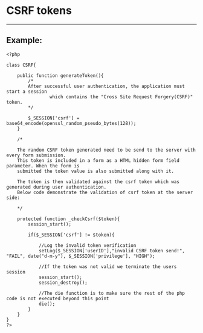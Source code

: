 # CSRF tokens
-------

## Example:


	<?php

	class CSRF{

		public function generateToken(){
			/*
			After successful user authentication, the application must start a session
					which contains the "Cross Site Request Forgery(CSRF)" token.
			*/

			$_SESSION['csrf'] = base64_encode(openssl_random_pseudo_bytes(128));
		}

		/*

		The random CSRF token generated need to be send to the server with every form submission.
		This token is included in a form as a HTML hidden form field parameter. When the form is
		submitted the token value is also submitted along with it.

		The token is then validated against the csrf token which was generated during user authentication.
		Below code demonstrate the validation of csrf token at the server side:

		*/

		protected function _checkCsrf($token){        
			session_start();                    

			if($_SESSION['csrf'] != $token){        

				//Log the invalid token verification
				setLog($_SESSION['userID'],"invalid CSRF token send!", "FAIL", date("d-m-y"), $_SESSION['privilege'], "HIGH");

				//If the token was not valid we terminate the users session
				session_start();
				session_destroy();                   

				//The die function is to make sure the rest of the php code is not executed beyond this point
				die();        
			}    
		}  
	}   
	?>
